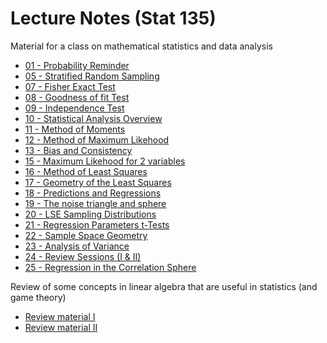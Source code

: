 Lecture Notes (Stat 135)
========================

Material for a class on mathematical statistics and data analysis

* [01 - Probability Reminder](https://dl.dropboxusercontent.com/u/48599099/Stat135/stat135-class-notes/scans/Probability%20Reminder.pdf)
* [05 - Stratified Random Sampling      ](https://dl.dropboxusercontent.com/u/48599099/Stat135/stat135-class-notes/scans/StratifiedRadomSampling.pdf)
* [07 - Fisher Exact Test       ](https://dl.dropboxusercontent.com/u/48599099/Stat135/stat135-class-notes/scans/ExactFisherTest.pdf)
* [08 - Goodness of fit Test    ](https://dl.dropboxusercontent.com/u/48599099/Stat135/stat135-class-notes/scans/CategoricatVariables.pdf)
* [09 - Independence Test       ](https://dl.dropboxusercontent.com/u/48599099/Stat135/stat135-class-notes/scans/IndependenceTest.pdf)
* [10 - Statistical Analysis Overview   ](https://dl.dropboxusercontent.com/u/48599099/Stat135/stat135-class-notes/scans/StatisticalAnalysisOverview.pdf)
* [11 - Method of Moments       ](https://dl.dropboxusercontent.com/u/48599099/Stat135/stat135-class-notes/scans/MethodOfMoments.pdf)
* [12 - Method of Maximum Likehood      ](https://dl.dropboxusercontent.com/u/48599099/Stat135/stat135-class-notes/scans/MethodOfMaximumLikehood.pdf)
* [13 - Bias and Consistency    ](https://dl.dropboxusercontent.com/u/48599099/Stat135/stat135-class-notes/scans/BiasAndConsistencyOfMLE.pdf)
* [15 - Maximum Likehood for 2 variables        ](https://dl.dropboxusercontent.com/u/48599099/Stat135/stat135-class-notes/scans/ModellingTwoVariables.pdf)
* [16 - Method of Least Squares ](https://dl.dropboxusercontent.com/u/48599099/Stat135/stat135-class-notes/scans/TheMethodOfLeastSquares.pdf)
* [17 - Geometry of the Least Squares   ](https://dl.dropboxusercontent.com/u/48599099/Stat135/stat135-class-notes/scans/GeometryOf%20theLeastSquares.pdf)
* [18 - Predictions and Regressions     ](https://dl.dropboxusercontent.com/u/48599099/Stat135/stat135-class-notes/scans/PredictionsAndMeanSquares.pdf)
* [19 - The noise triangle and sphere   ](https://dl.dropboxusercontent.com/u/48599099/Stat135/stat135-class-notes/scans/RegressionSamplingDistribution.pdf)
* [20 - LSE Sampling Distributions      ](https://dl.dropboxusercontent.com/u/48599099/Stat135/stat135-class-notes/scans/SamplingDistributionsLSE.pdf)
* [21 - Regression Parameters t-Tests   ](https://dl.dropboxusercontent.com/u/48599099/Stat135/stat135-class-notes/scans/RegresssionAndTtests.pdf)
* [22 - Sample Space Geometry   ](https://dl.dropboxusercontent.com/u/48599099/Stat135/stat135-class-notes/scans/SampleGeometry.pdf)
* [23 - Analysis of Variance    ](https://dl.dropboxusercontent.com/u/48599099/Stat135/stat135-class-notes/scans/AnalysisOfVariance.pdf)
* [24 - Review Sessions (I & II)        ](https://dl.dropboxusercontent.com/u/48599099/Stat135/stat135-class-notes/scans/ReviewSessionsIandII.pdf)
* [25 - Regression in the Correlation Sphere    ](https://dl.dropboxusercontent.com/u/48599099/Stat135/stat135-class-notes/scans/RegressionOnOrthonormalData.pdf)

Review of some concepts in linear algebra that are useful in statistics (and game theory)

* [Review material I](https://bspace.berkeley.edu/access/content/group/5f5849a5-ad66-4c34-9c19-f58fe0e21193/Notes/Review%20in%20Linear%20Algebra/Lin_Alg_Review_I.pdf)
* [Review material II](https://bspace.berkeley.edu/access/content/group/5f5849a5-ad66-4c34-9c19-f58fe0e21193/Notes/Review%20in%20Linear%20Algebra/4098_001.pdf)
